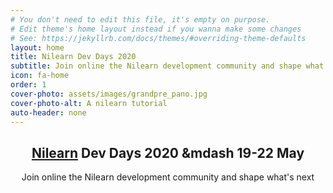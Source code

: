 ```yaml
---
# You don't need to edit this file, it's empty on purpose.
# Edit theme's home layout instead if you wanna make some changes
# See: https://jekyllrb.com/docs/themes/#overriding-theme-defaults
layout: home
title: Nilearn Dev Days 2020
subtitle: Join online the Nilearn development community and shape what's next 
icon: fa-home
order: 1
cover-photo: assets/images/grandpre_pano.jpg
cover-photo-alt: A nilearn tutorial
auto-header: none
---
```


<header>
  <h2 class="alt"><a href="http://http://nilearn.github.io/">Nilearn</a> Dev Days 2020 &mdash 19-22 May</h2>
  <p>Join online the Nilearn development community and shape what's next</p>
</header>




